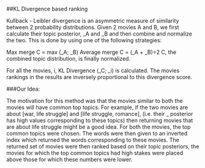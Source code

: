 ##KL Divergence based ranking

Kullback - Leibler divergence is an asymmetric measure of similarity between 2 probability distributions. Given 2 movies A and B, we first calculate their topic posterior, _A and _B and then combine and normalize the two. This is done by using one of the following strategies:

 Max merge
C = max (_A; _B)
 Average merge
C = (_A + _B)=2
C, the combined topic distribution, is finally normalized.

For all the movies, i, KL Divergence (_C; _i) is calculated. The movies rankings in the results are inversely proportional to this divergence score.

###Our Idea:

The motivation for this method was that the movies similar to both the movies will have common top topics. For example, if the two movies are about [war, life struggle] and [life struggle, romance], (i.e. their _ posterior has high values corresponding to these topics) then returning movies that are about life struggle might be a good idea. For both the movies, the top common topics were chosen. The words were then given to an inverted index which returned the words corresponding to these movies. The returned set of movies were then ranked based on their topic posteriors, the movies for which the top common topics had high stakes were placed above those for which these numbers were lower.

